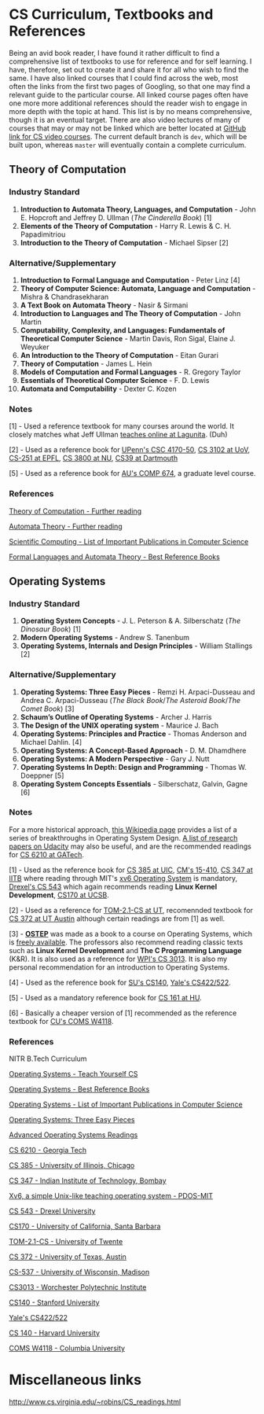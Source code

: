 # CS Curriculum, Textbooks and References

Being an avid book reader, I have found it rather difficult to find a comprehensive list of textbooks to use for reference and for self learning. I have, therefore, set out to create it and share it for all who wish to find the same. I have also linked courses that I could find across the web, most often the links from the first two pages of Googling, so that one may find a relevant guide to the particular course. All linked course pages often have one more more additional references should the reader wish to engage in more depth with the topic at hand. This list is by no means comprehensive, though it is an eventual target. There are also video lectures of many of courses that may or may not be linked which are better located at [GitHub link for CS video courses](). The current default branch is `dev`, which will be built upon, whereas `master` will eventually contain a complete curriculum.

## Theory of Computation

### Industry Standard

1. **Introduction to Automata Theory, Languages, and Computation** - John E. Hopcroft and Jeffrey D. Ullman (_The Cinderella Book_) [1]
2. **Elements of the Theory of Computation** - Harry R. Lewis & C. H. Papadimitriou
3. **Introduction to the Theory of Computation** - Michael Sipser [2]

### Alternative/Supplementary

1. **Introduction to Formal Language and Computation** - Peter Linz [4]
2. **Theory of Computer Science: Automata, Language and Computation** - Mishra & Chandrasekharan
3. **A Text Book on Automata Theory** - Nasir & Sirmani
4. **Introduction to Languages and The Theory of Computation** - John Martin
5. **Computability, Complexity, and Languages: Fundamentals of Theoretical Computer Science** - Martin Davis, Ron Sigal, Elaine J. Weyuker
6. **An Introduction to the Theory of Computation** - Eitan Gurari
7. **Theory of Computation** - James L. Hein
8. **Models of Computation and Formal Languages** - R. Gregory Taylor
9. **Essentials of Theoretical Computer Science** - F. D. Lewis
10. **Automata and Computability** - Dexter C. Kozen

### Notes

[1] - Used a reference textbook for many courses around the world. It closely matches what Jeff Ullman [teaches online at Lagunita](https://lagunita.stanford.edu/courses/course-v1:ComputerScience+Automata+Fall2016/about). (Duh)

[2] - Used as a reference book for [UPenn's CSC 4170-50](https://www.seas.upenn.edu/~cit596/notes/dave/syllabus.html), [CS 3102 at UoV](http://www.cs.virginia.edu/~robins/cs3102/), [CS-251 at EPFL](http://theory.epfl.ch/cs251/Home.html), [CS 3800 at NU](https://course.ccs.neu.edu/cs3800f17wc/policies.html), [CS39 at Dartmouth](https://www.cs.dartmouth.edu/~ac/Teach/CS39-Spring18/)

[5] - Used as a reference book for [AU's COMP 674](http://www.athabascau.ca/syllabi/comp/comp674.php), a graduate level course.

### References

[Theory of Computation - Further reading](https://en.wikipedia.org/wiki/Theory_of_computation#Further_reading)

[Automata Theory - Further reading](https://en.wikipedia.org/wiki/Automata_theory#Further_reading)

[Scientific Computing - List of Important Publications in Computer Science](https://en.wikipedia.org/wiki/List_of_important_publications_in_computer_science#Scientific_computing)

[Formal Languages and Automata Theory - Best Reference Books](https://www.sanfoundry.com/best-reference-books-formal-languages-automata-theory/)

## Operating Systems

### Industry Standard

1. **Operating System Concepts** - J. L. Peterson & A. Silberschatz (*The Dinosaur Book*) [1]
2. **Modern Operating Systems** - Andrew S. Tanenbum
3. **Operating Systems, Internals and Design Principles** - William Stallings [2]

### Alternative/Supplementary

1. **Operating Systems: Three Easy Pieces** - Remzi H. Arpaci-Dusseau and Andrea C. Arpaci-Dusseau (*The Black Book*/*The Asteroid Book*/*The Comet Book*) [3]
2. **Schaum’s Outline of Operating Systems** - Archer J. Harris
3. **The Design of the UNIX operating system** - Maurice J. Bach
4. **Operating Systems: Principles and Practice** - Thomas Anderson and Michael Dahlin. [4]
5. **Operating Systems: A Concept-Based Approach** - D. M. Dhamdhere
6. **Operating Systems: A Modern Perspective** - Gary J. Nutt
7. **Operating Systems In Depth: Design and Programming** - Thomas W. Doeppner [5]
8. **Operating System Concepts Essentials** - Silberschatz, Galvin, Gagne [6]

### Notes

For a more historical approach, [this Wikipedia page](https://en.wikipedia.org/wiki/List_of_important_publications_in_computer_science#Operating_systems) provides a list of a series of breakthroughs in Operating System Design. [A list of research papers on Udacity](https://www.udacity.com/wiki/ud156-readings) may also be useful, and are the recommended readings for [CS 6210 at GATech](https://www.omscs.gatech.edu/cs-6210-advanced-operating-systems).

[1] - Used as the reference book for [CS 385 at UIC](https://www.cs.uic.edu/~jbell/CourseNotes/OperatingSystems/), [CM's 15-410](https://www.cs.cmu.edu/~410/), [CS 347 at IITB](https://www.cse.iitb.ac.in/~mythili/teaching/cs347_autumn2016/index.html) where reading through MIT's [xv6 Operating System](https://pdos.csail.mit.edu/6.828/2012/xv6.html) is mandatory, [Drexel's CS 543](https://www.cs.drexel.edu/~jjohnson/2012-13/fall/cs543/) which again recommends reading **Linux Kernel Development**, [CS170 at UCSB](http://www.cs.ucsb.edu/~rich/class/cs170/).

[2] - Used as a reference for [TOM-2.1-CS at UT](https://wwwhome.ewi.utwente.nl/~pieter/CS-OS/), recomennded textbook for [CS 372 at UT Austin](http://www.cs.utexas.edu/users/witchel/372/) although certain readings are from [1] as well.

[3] - [**OSTEP**](http://pages.cs.wisc.edu/~remzi/OSTEP/) was made as a book to a course on Operating Systems, which is [freely available](http://pages.cs.wisc.edu/~remzi/Classes/537/Spring2018/). The professors also recommend reading classic texts such as **Linux Kernel Development** and **The C Programming Language** (K&R). It is also used as a reference for [WPI's CS 3013](https://web.cs.wpi.edu/~cshue/cs3013/). It is also my personal recommendation for an introduction to Operating Systems.

[4] - Used as the reference book for [SU's CS140](http://web.stanford.edu/~ouster/cgi-bin/cs140-spring18/index.php), [Yale's CS422/522](http://flint.cs.yale.edu/cs422/).

[5] - Used as a mandatory reference book for [CS 161 at HU](http://www.eecs.harvard.edu/~cs161/).

[6] - Basically a cheaper version of [1] recommended as the reference textbook for [CU's COMS W4118](http://www.cs.columbia.edu/~jae/4118/).

### References

NITR B.Tech Curriculum

[Operating Systems - Teach Yourself CS](https://teachyourselfcs.com/#operating-systems)

[Operating Systems - Best Reference Books](https://www.sanfoundry.com/best-reference-books-Operating-Systems/)

[Operating Systems - List of Important Publications in Computer Science](https://en.wikipedia.org/wiki/List_of_important_publications_in_computer_science#Operating_systems)

[Operating Systems: Three Easy Pieces](http://pages.cs.wisc.edu/~remzi/OSTEP/)

[Advanced Operating Systems Readings](https://www.udacity.com/wiki/ud156-readings)

[CS 6210 - Georgia Tech](https://www.omscs.gatech.edu/cs-6210-advanced-operating-systems)

[CS 385 - University of Illinois, Chicago](https://www.cs.uic.edu/~jbell/CourseNotes/OperatingSystems/)

[CS 347 - Indian Institute of Technology, Bombay](https://www.cse.iitb.ac.in/~mythili/teaching/cs347_autumn2016/index.html)

[Xv6, a simple Unix-like teaching operating system - PDOS-MIT](https://pdos.csail.mit.edu/6.828/2012/xv6.html)

[CS 543 - Drexel University](https://www.cs.drexel.edu/~jjohnson/2012-13/fall/cs543/)

[CS170 - University of California, Santa Barbara](http://www.cs.ucsb.edu/~rich/class/cs170/)

[TOM-2.1-CS - University of Twente](https://wwwhome.ewi.utwente.nl/~pieter/CS-OS/)

[CS 372 - University of Texas, Austin](http://www.cs.utexas.edu/users/witchel/372/)

[CS-537 - University of Wisconsin, Madison](http://pages.cs.wisc.edu/~remzi/Classes/537/Spring2018/)

[CS3013 - Worchester Polytechnic Institute](https://web.cs.wpi.edu/~cshue/cs3013/)

[CS140 - Stanford University](http://web.stanford.edu/~ouster/cgi-bin/cs140-spring18/index.php)

[Yale's CS422/522](http://flint.cs.yale.edu/cs422/)

[CS 140 - Harvard University](http://www.eecs.harvard.edu/~cs161/)

[COMS W4118 - Columbia University](http://www.cs.columbia.edu/~jae/4118/)



# Miscellaneous links

http://www.cs.virginia.edu/~robins/CS_readings.html